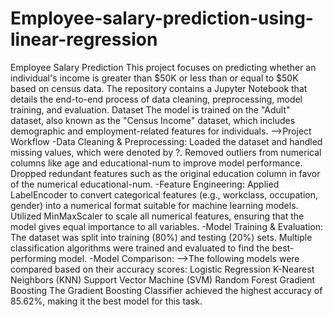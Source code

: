 # Employee-salary-prediction-using-linear-regression
Employee Salary Prediction
This project focuses on predicting whether an individual's income is greater than $50K or less than or equal to $50K based on census data. The repository contains a Jupyter Notebook that details the end-to-end process of data cleaning, preprocessing, model training, and evaluation.
Dataset
The model is trained on the "Adult" dataset, also known as the "Census Income" dataset, which includes demographic and employment-related features for individuals.
-->Project Workflow
-Data Cleaning & Preprocessing:
Loaded the dataset and handled missing values, which were denoted by ?.
Removed outliers from numerical columns like age and educational-num to improve model performance.
Dropped redundant features such as the original education column in favor of the numerical educational-num.
-Feature Engineering:
Applied LabelEncoder to convert categorical features (e.g., workclass, occupation, gender) into a numerical format suitable for machine learning models.
Utilized MinMaxScaler to scale all numerical features, ensuring that the model gives equal importance to all variables.
-Model Training & Evaluation:
The dataset was split into training (80%) and testing (20%) sets.
Multiple classification algorithms were trained and evaluated to find the best-performing model.
-Model Comparison:
-->The following models were compared based on their accuracy scores:
Logistic Regression
K-Nearest Neighbors (KNN)
Support Vector Machine (SVM)
Random Forest
Gradient Boosting
The Gradient Boosting Classifier achieved the highest accuracy of 85.62%, making it the best model for this task.
